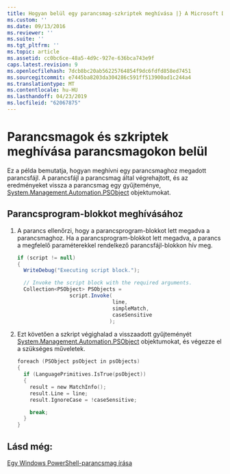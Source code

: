 ```yaml
---
title: Hogyan belül egy parancsmag-szkriptek meghívása |} A Microsoft Docs
ms.custom: ''
ms.date: 09/13/2016
ms.reviewer: ''
ms.suite: ''
ms.tgt_pltfrm: ''
ms.topic: article
ms.assetid: cc0bc6ce-48a5-4d9c-927e-636bca743e9f
caps.latest.revision: 9
ms.openlocfilehash: 7dcb8bc20ab56225764854f9dc6fdfd858ed7451
ms.sourcegitcommit: e7445ba8203da304286c591ff513900ad1c244a4
ms.translationtype: MT
ms.contentlocale: hu-HU
ms.lasthandoff: 04/23/2019
ms.locfileid: "62067875"
---
```

# <a name="how-to-invoke-scripts-within-a-cmdlet"></a>Parancsmagok és szkriptek meghívása parancsmagokon belül

Ez a példa bemutatja, hogyan meghívni egy parancsmaghoz megadott parancsfájl. A parancsfájl a parancsmag által végrehajtott, és az eredményeket vissza a parancsmag egy gyűjteménye, [System.Management.Automation.PSObject](/dotnet/api/System.Management.Automation.PSObject) objektumokat.

## <a name="to-invoke-a-script-block"></a>Parancsprogram-blokkot meghívásához

1. A parancs ellenőrzi, hogy a parancsprogram-blokkot lett megadva a parancsmaghoz. Ha a parancsprogram-blokkot lett megadva, a parancs a megfelelő paraméterekkel rendelkező parancsfájl-blokkon hív meg.

    ```csharp
    if (script != null)
    {
      WriteDebug("Executing script block.");

      // Invoke the script block with the required arguments.
      Collection<PSObject> PSObjects =
                     script.Invoke(
                                   line,
                                   simpleMatch,
                                   caseSensitive
                                  );
    ```

2. Ezt követően a szkript végighalad a visszaadott gyűjteményét [System.Management.Automation.PSObject](/dotnet/api/System.Management.Automation.PSObject) objektumokat, és végezze el a szükséges műveletek.

    ```c
    foreach (PSObject psObject in psObjects)
    {
      if (LanguagePrimitives.IsTrue(psObject))
      {
        result = new MatchInfo();
        result.Line = line;
        result.IgnoreCase = !caseSensitive;

        break;
      }
    }

    ```

## <a name="see-also"></a>Lásd még:

[Egy Windows PowerShell-parancsmag írása](./writing-a-windows-powershell-cmdlet.md)
